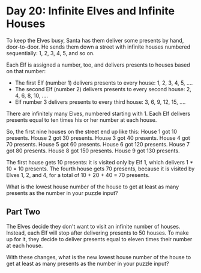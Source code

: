 # Day 20: Infinite Elves and Infinite Houses

To keep the Elves busy, Santa has them deliver some presents by hand, door-to-door.
He sends them down a street with infinite houses numbered sequentially:
1, 2, 3, 4, 5, and so on.

Each Elf is assigned a number, too, and delivers presents to houses based on that number:

- The first Elf (number 1) delivers presents to every house: 1, 2, 3, 4, 5, ....
- The second Elf (number 2) delivers presents to every second house: 2, 4, 6, 8, 10, ....
- Elf number 3 delivers presents to every third house: 3, 6, 9, 12, 15, ....

There are infinitely many Elves, numbered starting with 1.
Each Elf delivers presents equal to ten times his or her number at each house.

So, the first nine houses on the street end up like this:
House 1 got 10 presents.
House 2 got 30 presents.
House 3 got 40 presents.
House 4 got 70 presents.
House 5 got 60 presents.
House 6 got 120 presents.
House 7 got 80 presents.
House 8 got 150 presents.
House 9 got 130 presents.

The first house gets 10 presents: it is visited only by Elf 1,
which delivers 1 * 10 = 10 presents.
The fourth house gets 70 presents, because it is visited by Elves 1, 2, and 4,
for a total of 10 + 20 + 40 = 70 presents.

What is the lowest house number of the house to get at
least as many presents as the number in your puzzle input?

## Part Two

The Elves decide they don't want to visit an infinite number of houses.
Instead, each Elf will stop after delivering presents to 50 houses.
To make up for it, they decide to deliver presents equal to eleven times
their number at each house.

With these changes, what is the new lowest house number of the house
to get at least as many presents as the number in your puzzle input?
